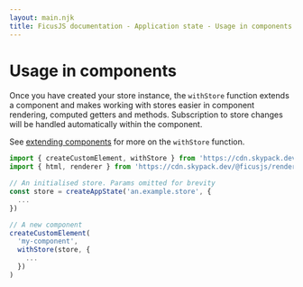 ```yaml
---
layout: main.njk
title: FicusJS documentation - Application state - Usage in components
---
```

# Usage in components

Once you have created your store instance, the `withStore` function extends a component and makes working with stores easier in component rendering, computed getters and methods.
Subscription to store changes will be handled automatically within the component.

See [extending components](/composition) for more on the `withStore` function.

```js
import { createCustomElement, withStore } from 'https://cdn.skypack.dev/ficusjs@5'
import { html, renderer } from 'https://cdn.skypack.dev/@ficusjs/renderers@5/uhtml'

// An initialised store. Params omitted for brevity
const store = createAppState('an.example.store', {
  ...
})

// A new component
createCustomElement(
  'my-component',
  withStore(store, {
    ...
  })
)
```
